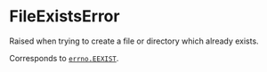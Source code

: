 # FileExistsError

Raised when trying to create a file or directory which already exists.

Corresponds to [`errno.EEXIST`](/modules/errno/EEXIST.md).

